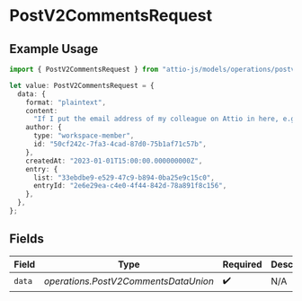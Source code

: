 # PostV2CommentsRequest

## Example Usage

```typescript
import { PostV2CommentsRequest } from "attio-js/models/operations/postv2comments.js";

let value: PostV2CommentsRequest = {
  data: {
    format: "plaintext",
    content:
      "If I put the email address of my colleague on Attio in here, e.g. alice@attio.com, they will be notified. Other emails (e.g. person@example.com) will be turned into clickable links.",
    author: {
      type: "workspace-member",
      id: "50cf242c-7fa3-4cad-87d0-75b1af71c57b",
    },
    createdAt: "2023-01-01T15:00:00.000000000Z",
    entry: {
      list: "33ebdbe9-e529-47c9-b894-0ba25e9c15c0",
      entryId: "2e6e29ea-c4e0-4f44-842d-78a891f8c156",
    },
  },
};
```

## Fields

| Field                                | Type                                 | Required                             | Description                          |
| ------------------------------------ | ------------------------------------ | ------------------------------------ | ------------------------------------ |
| `data`                               | *operations.PostV2CommentsDataUnion* | :heavy_check_mark:                   | N/A                                  |